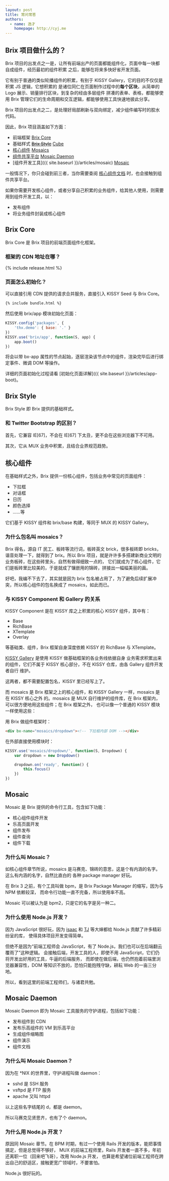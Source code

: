 ```yaml
---
layout: post
title: 常问常答
authors:
  - name: 逸才
    homepage: http://cyj.me
---
```


## Brix 项目做什么的？

Brix 项目的出发点之一是，让所有前端出产的页面都能组件化，页面中每一块都自成组件，经历最初的组件积累
之后，能够在将来多快好省开发页面。

它有别于普通的类似轮播组件的积累，有别于 KISSY Gallery，它的目的不仅仅是积累 JS 逻辑，它想积累的
是诸位同仁在页面制作过程中的**每个区块**，从简单的 Logo 展示、销量排行区块，到复杂的经由多层组件
拼凑的表单、表格，都能够使用 Brix 管理它们的生命周期和交互逻辑，都能够使用工具快速地彼此分享。

Brix 项目的出发点之二，是处理好局部刷新与双向绑定，减少组件编写时的胶水代码。

因此，Brix 项目涵盖如下方面：

- 前端框架 [Brix Core](https://github.com/thx/brix-core)
- 基础样式 <del>[Brix Style](https://github.com/thx/brix-style)</del> [Cube](/cube)
- [核心组件](http://brix.alibaba-inc.com/mosaics) [Mosaics](http://gitlab.alibaba-inc.com/groups/a)
- [组件共享平台](http://brix.alibaba-inc.com) [Mosaic Daemon](http://gitlab.alibaba-inc.com/mo/mosaic-daemon/tree/master)
- [组件开发工具]({{ site.baseurl }}/articles/mosaic) [Mosaic](http://gitlab.alibaba-inc.com/mo/mosaic/tree/master)

一般情况下，你只会碰到前三者，当你需要查阅
[核心组件文档](http://brix.alibaba-inc.com/mosaics) 时，也会接触到组件共享平台。

如果你需要开发核心组件，或者分享自己积累的业务组件，给其他人使用，则需要用到组件开发工具，以：

- 发布组件
- 将业务组件封装成核心组件

## Brix Core

Brix Core 是 Brix 项目的前端页面组件化框架。

### 框架的 CDN 地址在哪？

{% include release.html %}

### 页面怎么初始化？

可以直接引用 CDN 提供的请求合并服务，直接引入 KISSY Seed 与 Brix Core。

```html
{% include bundle.html %}
```

然后使用 brix/app 模块初始化页面：

```js
KISSY.config('packages', {
    'thx.demo': { base: '.' }
})
KISSY.use('brix/app', function(S, app) {
    app.boot()
})
```

将会以带 bx-app 属性的节点起始，逐层渲染该节点中的组件，渲染完毕后进行绑定事件、微调 DOM 等操作。

详细的页面初始化过程请看 [初始化页面详解]({{ site.baseurl }}/articles/app-boot)。

## Brix Style

Brix Style 即 Brix 提供的基础样式。

### 和 Twitter Bootstrap 的区别？

首先，它兼容 IE[67]，不会在 IE[67] 下太丑，更不会在这些浏览器下不可用。

其次，它从 MUX 业务中积累，且结合业界规范趋势。

## 核心组件

在基础样式之外，Brix 提供一份核心组件，包括业务中常见的页面组件：

- 下拉框
- 对话框
- 日历
- 颜色选择
- ……等

它们基于 KISSY 组件和 brix/base 构建，等同于 MUX 的 KISSY Gallery。

### 为什么包名叫 mosaics？

Brix 得名，源自 IT 民工、板砖等流行词，板砖英文 brick，很多板砖即 bricks，谐音处理一下，就得到了
brix。所以 Brix 项目，就是许许多多搭建新商业文明的业务板砖，在这些砖里头，自然有做得细致一点的，
它们就成为了核心组件，它们是板砖里比较美的，于是就成了镶嵌用的锦砖，拼接出一幅幅美丽的画。

好吧，我编不下去了，其实就是因为 brix 包名被占用了，为了避免后续扩展冲突，所以核心组件的包名换成了
mosaics，如此而已。

### 与 KISSY Component 和 Gallery 的关系

KISSY Component 是在 KISSY 库之上积累的核心 KISSY 组件，其中有：

- Base
- RichBase
- XTemplate
- Overlay

等基础类、组件，Brix 框架自身深度依赖 KISSY 的 RichBase 与 XTemplate。

[KISSY Gallery](http://gallery.kissyui.com/) 是使用 KISSY 做基础框架的各业务线依据自身
业务需求积累出来的组件，它们不属于 KISSY 核心部分，不在 KISSY 仓库，由各 Gallery 组件开发者自行
维护。

这两者，都不需要配置包名，KISSY 里已经写上了。

而 mosaics 是 Brix 框架之上的核心组件，和 KISSY Gallery 一样，mosaics 是在 KISSY 核心之外
的。mosaics 是 MUX 自行维护的组件库，在 Brix 框架内，可以很方便地用这些组件；在 Brix 框架之外，
也可以像一个普通的 KISSY 模块一样使用这些：

用 Brix 做组件框架时：

```html
<div bx-name="mosaics/dropdown"><!-- 下拉框内部 DOM --></div>
```

在外部直接使用模块时：

```js
KISSY.use('mosaics/dropdown/', function(S, Dropdown) {
    var dropdown = new Dropdown()

    dropdown.on('ready', function() {
        this.focus()
    })
})
```

## Mosaic

Mosaic 是 Brix 提供的命令行工具，包含如下功能：

- 核心组件组件开发
- 乐高页面开发
- 组件发布
- 组件查询
- 组件下载

### 为什么叫 Mosaic？

如核心组件章节所说，mosaics 是马赛克、锦砖的意思，这是个有内涵的名字。这么有内涵的名字，自然比直白的
各种 package manager 好玩。

在 Brix 3 之前，有个工具叫做 bpm，是 Brix Package Manager 的缩写，因为与 NPM 依赖较深，
而命令行功能一直不完备，所以使用率不高。

Mosaic 可以被认为是 bpm2，只是它的名字是另一种二。

### 为什么使用 Node.js 开发？

因为 JavaScript 很好玩，因为 [isaac](https://github.com/isaacs/) 和
[TJ](https://github.com/visionmedia/) 等大婶都给 Node.js 贡献了许多精彩纷呈的库，
使得具体项目开发变得简单。

但绝不是因为“前端工程师会 JavaScript，有了 Node.js，我们也可以在后端翻云覆雨了”这种逻辑。
会接触后端，开发工具的人，即使不用 JavaScript，它们仍将开发出好用的工具，牛逼的后端服务，
而即使在做后端，也仍然抱着前端里浏览器兼容性，DOM 等知识不放的，恐怕只能抱残守缺，耕耘 Web
的一亩三分地。

所以，看到这里的前端工程师们，与诸君共勉。

## Mosaic Daemon

Mosaic Daemon 即为 Mosaic 工具服务的守护进程，包括如下功能：

- 发布组件到 CDN
- 发布乐高组件的 VM 到乐高平台
- 生成组件缩略图
- 组件演示
- 组件文档

### 为什么叫 Mosaic Daemon？

因为在 *NIX 的世界里，守护进程叫做 daemon：

- sshd 是 SSH 服务
- vsftpd 是 FTP 服务
- apache 又叫 httpd

以上这些名字结尾的 d，都是 daemon。

所以马赛克见贤思齐，也有了个 daemon。

### 为什么用 Node.js 开发？

原因同 Mosaic 章节。在 BPM 时期，有过一个使用 Rails 开发的版本，能把事情搞定，但是总觉得不够好，
MUX 的前端工程师里，Rails 开发者一直不多，年初还离职一位（回来吧飞哥），改用 Node.js 开发，
也算是希望诸位前端工程师在跨出自己的舒适区，接触更宽广领域时，不要害怕。

Node.js 很好玩的。





